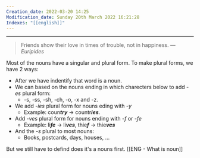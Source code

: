 ```yaml
---
Creation_date: 2022-03-20 14:25
Modification_date: Sunday 20th March 2022 16:21:28
Indexes: "[[english]]"
---
```


----


> Friends show their love in times of trouble, not in happiness.
> — <cite>Euripides</cite>

Most of the nouns have a singular and plural form. To make plural forms, we have 2 ways:
* After we have indentify that word is a noun.
* We can based on the nouns ending in which charecters below to add *-es* plural form:
	* -s, -ss, -sh, -ch, -o, -x and -z.
* We add *-ies* plural form for nouns eding with *-y*
	* Example: coun***try*** -> countr***ies***.
* Add *-ves* plural form for nouns ending with *-f* or *-fe*
	* Example: li***fe*** -> li***ves***, thie***f*** -> thie***ves***
* And the *-s* plural to most nouns:
	* Books, postcards, days, houses, ...

But we still have to defind does it's a nouns first. [[ENG - What is noun]]

